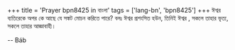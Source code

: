 +++
title = 'Prayer bpn8425 in বাংলা'
tags = ['lang-bn', 'bpn8425']
+++
ঈশ্বর ব্যতিরেকে অপর কে আছে যে সঙ্কট মোচন করিতে পারে? বলঃ ঈশ্বর প্রশংসিত হউন, তিনিই ঈশ্বর , সকলে তাহার ভৃত্য, সকলে তাহার আজ্ঞাবাহী।

-- Báb
